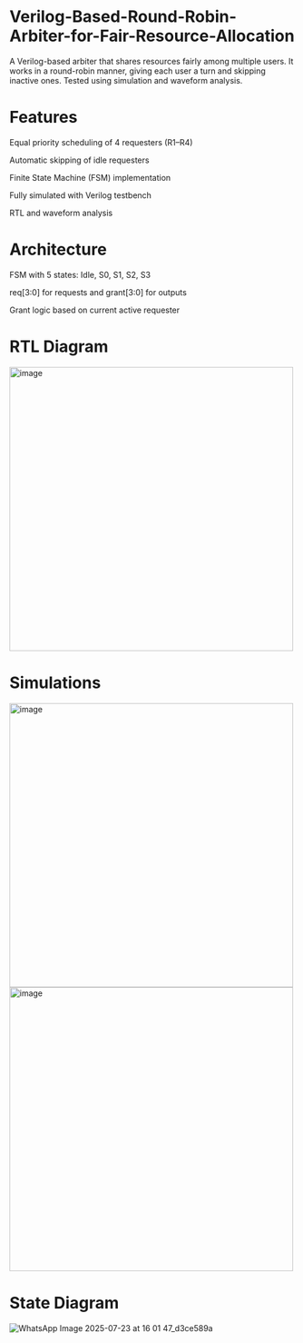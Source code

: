 # Verilog-Based-Round-Robin-Arbiter-for-Fair-Resource-Allocation
A Verilog-based arbiter that shares resources fairly among multiple users. It works in a round-robin manner, giving each user a turn and skipping inactive ones. Tested using simulation and waveform analysis.

# Features
Equal priority scheduling of 4 requesters (R1–R4)

Automatic skipping of idle requesters

Finite State Machine (FSM) implementation

Fully simulated with Verilog testbench

RTL and waveform analysis

# Architecture
FSM with 5 states: Idle, S0, S1, S2, S3

req[3:0] for requests and grant[3:0] for outputs

Grant logic based on current active requester

# RTL Diagram
<img width="500" height="500" alt="image" src="https://github.com/user-attachments/assets/a215126d-e5fe-4b86-ae74-84c9d13c6c96" />

# Simulations
<img width="500" height="500" alt="image" src="https://github.com/user-attachments/assets/a85f44f5-351e-4c57-8b25-c51a1e3ca5ed" />
<img width="500" height="500" alt="image" src="https://github.com/user-attachments/assets/87c3b511-4325-4a62-84f9-fd05955b7418" />

# State Diagram
![WhatsApp Image 2025-07-23 at 16 01 47_d3ce589a](https://github.com/user-attachments/assets/cd9fc922-b8ad-41ed-b646-b2cc452cf59c)


